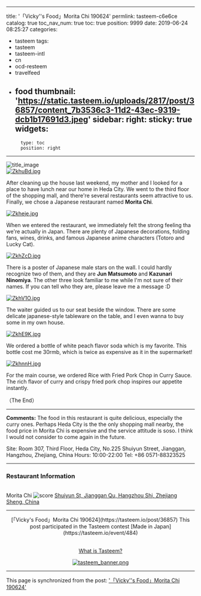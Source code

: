 
---
title: '「Vicky''s Food」Morita Chi 190624'
permlink: tasteem-c6e6ce
catalog: true
toc_nav_num: true
toc: true
position: 9999
date: 2019-06-24 08:25:27
categories:
- tasteem
tags:
- tasteem
- tasteem-intl
- cn
- ocd-resteem
- travelfeed
- food
thumbnail: 'https://static.tasteem.io/uploads/2817/post/36857/content_7b3536c3-11d2-43ec-9319-dcb1b17691d3.jpeg'
sidebar:
    right:
        sticky: true
widgets:
    -
        type: toc
        position: right
---


![title_image](https://static.tasteem.io/uploads/2817/post/36857/content_7b3536c3-11d2-43ec-9319-dcb1b17691d3.jpeg)
<br/>
[![ZkhuBd.jpg](https://s2.ax1x.com/2019/06/24/ZkhuBd.jpg)](https://imgchr.com/i/ZkhuBd)

After cleaning up the house last weekend, my mother and I looked for a place to have lunch near our home in Heda City. We went to the third floor of the shopping mall, and there're several restaurants seem attractive to us. Finally, we chose a Japanese restaurant named **Morita Chi**.

[![Zkheje.jpg](https://s2.ax1x.com/2019/06/24/Zkheje.jpg)](https://imgchr.com/i/Zkheje)

When we entered the restaurant, we immediately felt the strong feeling tha we're actually in Japan. There are plenty of Japanese decorations, folding fans, wines, drinks, and famous Japanese anime characters (Totoro and Lucky Cat).

[![ZkhZcD.jpg](https://s2.ax1x.com/2019/06/24/ZkhZcD.jpg)](https://imgchr.com/i/ZkhZcD)

There is a poster of Japanese male stars on the wall. I could hardly recognize two of them, and they are **Jun Matsumoto** and **Kazunari Ninomiya**. The other three look familiar to me while I'm not sure of their names. If you can tell who they are, please leave me a message :D

[![ZkhV1O.jpg](https://s2.ax1x.com/2019/06/24/ZkhV1O.jpg)](https://imgchr.com/i/ZkhV1O)

The waiter guided us to our seat beside the window. There are some delicate japanese-style tableware on the table, and I even wanna to buy some in my own house.

[![ZkhE9K.jpg](https://s2.ax1x.com/2019/06/24/ZkhE9K.jpg)](https://imgchr.com/i/ZkhE9K)

We ordered a bottle of white peach flavor soda which is my favorite. This bottle cost me 30rmb, which is twice as expensive as it in the supermarket!

[![ZkhnnH.jpg](https://s2.ax1x.com/2019/06/24/ZkhnnH.jpg)](https://imgchr.com/i/ZkhnnH)

For the main course, we ordered Rice with Fried Pork Chop in Curry Sauce. The rich flavor of curry and crispy fried pork chop inspires our appetite instantly.


（The End）



-------


**Comments:** The food in this restaurant is quite delicious, especially the curry ones. Perhaps Heda City is the the only shopping mall nearby, the food price in Morita Chi is expensive and the service attitude is soso. I think I would not consider to come again in the future.

Site: Room 307, Third Floor, Heda City, No.225 Shuiyun Street, Jianggan, Hangzhou, Zhejiang, China
Hours: 10:00-22:00
Tel: +86 0571-88323525

---------------------
### Restaurant Information


<br/>Morita Chi
![score](https://static.tasteem.io/images/2Crowns_en.png)
[Shuiyun St, Jianggan Qu, Hangzhou Shi, Zhejiang Sheng, China](https://tasteem.io/post/36857#map)

-----------------------------------------
<center>[「Vicky's Food」Morita Chi 190624](https://tasteem.io/post/36857)
This post participated in the Tasteem contest [Made in Japan](https://tasteem.io/event/484)

<br/>[What is Tasteem?](https://tasteem.io/about)

[![tasteem_banner.png](https://static.tasteem.io/images/tasteem_banner_en_v3.png)](https://tasteem.io)</center>

- - -

This page is synchronized from the post: ['「Vicky''s Food」Morita Chi 190624'](https://steemit.com/@nostalgic1212/tasteem-c6e6ce)
